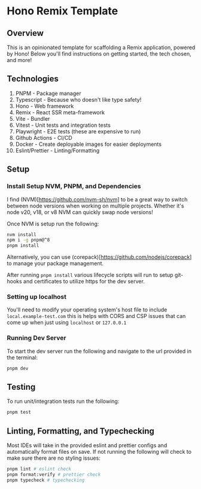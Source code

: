 # Hono Remix Template

## Overview

This is an opinionated template for scaffolding a Remix application, powered by Hono! Below you'll find instructions on
getting started, the tech chosen, and more!

## Technologies

1. PNPM - Package manager
1. Typescript - Because who doesn't like type safety!
1. Hono - Web framework
1. Remix - React SSR meta-framework
1. Vite - Bundler
1. Vitest - Unit tests and integration tests
1. Playwright - E2E tests (these are expensive to run)
1. Github Actions - CI/CD
1. Docker - Create deployable images for easier deployments
1. Eslint/Prettier - Linting/Formatting

## Setup

### Install Setup NVM, PNPM, and Dependencies

I find (NVM)[https://github.com/nvm-sh/nvm] to be a great way to switch between node versions when working on multiple
projects. Whether it's node v20, v18, or v8 NVM can quickly swap node versions!

Once NVM is setup run the following:

```sh
nvm install
npm i -g pnpm@^8
pnpm install
```

Alternatively, you can use (corepack)[https://github.com/nodejs/corepack] to manage your package management.

After running `pnpm install` various lifecycle scripts will run to setup git-hooks and certificates to utilize https for
the dev server.

### Setting up localhost

You'll need to modify your operating system's host file to include `local.example-test.com` this is helps with CORS and
CSP issues that can come up when just using `localhost` or `127.0.0.1`

### Running Dev Server

To start the dev server run the following and navigate to the url provided in the terminal:

```sh
pnpm dev
```

## Testing

To run unit/integration tests run the following:

```sh
pnpm test
```

## Linting, Formatting, and Typechecking

Most IDEs will take in the provided eslint and prettier configs and automatically format files on save. If not running
the following will check to make sure there are no styling issues:

```sh
pnpm lint # eslint check
pnpm format:verify # prettier check
pnpm typecheck # typechecking
```

